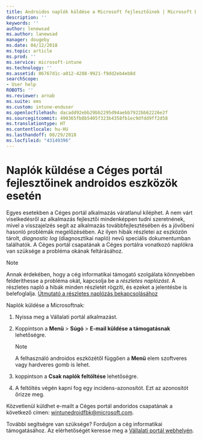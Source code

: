 ```yaml
---
title: Androidos naplók küldése a Microsoft fejlesztőinek | Microsoft Docs
description: ''
keywords: ''
author: lenewsad
ms.author: lanewsad
manager: dougeby
ms.date: 04/12/2018
ms.topic: article
ms.prod: ''
ms.service: microsoft-intune
ms.technology: ''
ms.assetid: 06767d1c-a012-4288-9921-f9dd2eb4eb8d
searchScope:
- User help
ROBOTS: ''
ms.reviewer: arnab
ms.suite: ems
ms.custom: intune-enduser
ms.openlocfilehash: dacadd92ebb29bb2295d94aebb7922bb62226e2f
ms.sourcegitcommit: 490365fb8b5405f323b4358fb1ec9dfdd9ff2d58
ms.translationtype: HT
ms.contentlocale: hu-HU
ms.lasthandoff: 08/29/2018
ms.locfileid: "43149396"
---
```

# <a name="send-logs-to-the-company-portal-developers-for-android-devices"></a>Naplók küldése a Céges portál fejlesztőinek androidos eszközök esetén

Egyes esetekben a Céges portál alkalmazás váratlanul kiléphet. A nem várt viselkedésről az alkalmazás fejlesztői mindenképpen tudni szeretnének, mivel a visszajelzés segít az alkalmazás továbbfejlesztésében és a jövőbeni hasonló problémák megelőzésében. Az ilyen hibák részletei az eszközön tárolt, _diagnostic log_ (diagnosztikai napló) nevű speciális dokumentumban találhatók. A Céges portál csapatának a Céges portálra vonatkozó naplókra van szüksége a probléma okának feltárásához.

> [!Note]
> Annak érdekében, hogy a cég informatikai támogató szolgálata könnyebben felderíthesse a probléma okát, kapcsolja be a _részletes naplózást_. A részletes napló a hibák minden részletét rögzíti, és ezeket a jelentésbe is belefoglalja. [Útmutató a részletes naplózás bekapcsolásához](use-verbose-logging-to-help-your-it-administrator-fix-device-issues-android.md) 

Naplók küldése a Microsoftnak:

1.  Nyissa meg a Vállalati portál alkalmazást.

2.  Koppintson a **Menü** > **Súgó** > **E-mail küldése a támogatásnak** lehetőségre.

    > [!NOTE]
    > A felhasználó androidos eszközétől függően a **Menü** elem szoftveres vagy hardveres gomb is lehet.

3.  koppintson a **Csak naplók feltöltése** lehetőségre.

4.  A feltöltés végén kapni fog egy incidens-azonosítót. Ezt az azonosítót őrizze meg.

Közvetlenül küldhet e-mailt a Céges portál andoridos csapatának a következő címen: <a href="mailto:wintunedroidfbk@microsoft.com?subject=Send logs to Microsoft&body=Describe the issue you are having.">wintunedroidfbk@microsoft.com</a>. 

További segítségre van szüksége? Forduljon a cég informatikai támogatásához. Az elérhetőségét keresse meg a [Vállalati portál webhelyén](https://go.microsoft.com/fwlink/?linkid=2010980).
